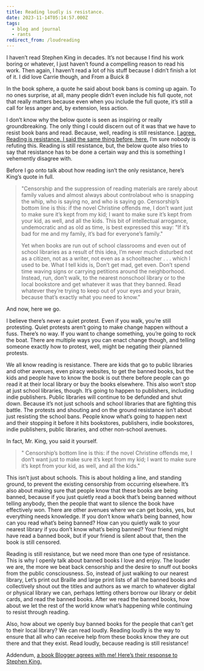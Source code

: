 ```yaml
---
title: Reading loudly is resistance.
date: 2023-11-14T05:14:57.000Z
tags:
  - blog and journal
  - rants
redirect_from: /loudreading
---
```


I haven’t read Stephen King in decades. It’s not because I find his work boring or whatever, I just haven’t found a compelling reason to read his work. Then again, I haven’t read a lot of his stuff because I didn’t finish a lot of it. I did love Carrie though, and From a Buick 8

In the book sphere, a quote he said about book bans is coming up again. To no ones surprise, at all, many people didn’t even include his full quote, not that really matters because even when you include the full quote, it’s still a call for less anger and, by extension, less action.

I don’t know why the below quote is seen as inspiring or really groundbreaking. The only thing I could discern out of it was that we have to resist book bans and read. Because, well, reading is still resistance. [I agree. Reading is resistance. I said the same thing before, here.](/posts/5642) I’m sure nobody is refuting this. Reading is still resistance, but, the below quote also tries to say that resistance has to be done a certain way and this is something I vehemently disagree with.

Before I go onto talk about how reading isn’t the only resistance, here’s King’s quote in full.

> "Censorship and the suppression of reading materials are rarely about family values and almost always about controlabout who is snapping the whip, who is saying no, and who is saying go. Censorship’s bottom line is this: if the novel Christine offends me, I don’t want just to make sure it’s kept from my kid; I want to make sure it’s kept from your kid, as well, and all the kids. This bit of intellectual arrogance, undemocratic and as old as time, is best expressed this way: "If it’s bad for me and my family, it’s bad for everyone’s family."
>
> Yet when books are run out of school classrooms and even out of school libraries as a result of this idea, I’m never much disturbed not as a citizen, not as a writer, not even as a schoolteacher . . . which I used to be. What I tell kids is, Don’t get mad, get even. Don’t spend time waving signs or carrying petitions around the neighborhood. Instead, run, don’t walk, to the nearest nonschool library or to the local bookstore and get whatever it was that they banned. Read whatever they’re trying to keep out of your eyes and your brain, because that’s exactly what you need to know."

And now, here we go.

I believe there’s never a quiet protest. Even if you walk, you’re still protesting. Quiet protests aren’t going to make change happen without a fuss. There’s no way. If you want to change something, you’re going to rock the boat. There are multiple ways you can enact change though, and telling someone exactly how to protest, well, might be negating their planned protests.

We all know reading is resistance. There are kids that go to public libraries and other avenues, even piracy websites, to get the banned books, but the kids and people have to know the book is out there before people can go read it at their local library or buy the books elsewhere. This also won’t stop at just school libraries, though. It’s going to happen to publishers, including indie publishers. Public libraries will continue to be defunded and shut down. Because it’s not just schools and school libraries that are fighting this battle. The protests and shouting and on the ground resistance isn’t about just resisting the school bans. People know what’s going to happen next and their stopping it before it hits bookstores, publishers, indie bookstores, indie publishers, public libraries, and other non-school avenues.

In fact, Mr. King, you said it yourself.

> " Censorship’s bottom line is this: if the novel Christine offends me, I don’t want just to make sure it’s kept from my kid; I want to make sure it’s kept from your kid, as well, and all the kids."

This isn’t just about schools. This is about holding a line, and standing ground, to prevent the existing censorship from occurring elsewhere. It’s also about making sure that people know that these books are being banned, because if you just quietly read a book that’s being banned without telling anybody, then the people that want to silence the book have effectively won. There are other avenues where we can get books, yes, but everything needs knowledge. If you don’t know what’s being banned, how can you read what’s being banned? How can you quietly walk to your nearest library if you don’t know what’s being banned? Your friend might have read a banned book, but if your friend is silent about that, then the book is still censored.

Reading is still resistance, but we need more than one type of resistance. This is why I openly talk about banned books I love and enjoy. The louder we are, the more we beat back censorship and the desire to snuff out books from the public consciousness. So, instead of just walking to our nearest library, Let’s print out Braille and large print lists of all the banned books and collectively shout out the titles and authors as we march to whatever digital or physical library we can, perhaps letting others borrow our library or debit cards, and read the banned books. After we read the banned books, how about we let the rest of the world know what’s happening while continuing to resist through reading.

Also, how about we openly buy banned books for the people that can’t get to their local library? We can read loudly. Reading loudly is the way to ensure that all who can receive help from these books know they are out there and that they exist. Read loudly, because reading is still resistance!

Addendum, [a book Blogger agrees with me! Here’s their response to Stephen King.](https://herhandsmyhands.wordpress.com/2023/11/11/the-white-privilege-of-stephen-king/)
